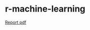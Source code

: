 # r-machine-learning

[Report pdf](https://github.com/iamsanteri/r-machine-learning/files/9159506/Assignment_2_000289627.pdf)
